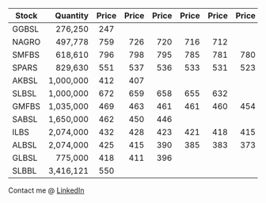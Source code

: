| Stock         | Quantity | Price  | Price | Price | Price | Price | Price | Price | Price | Price |
| ------------- | --------:|:------:| -----:| -----:| -----:| -----:| -----:| -----:| -----:| -----:|
| GGBSL         | 276,250  | 247    | 
| NAGRO         | 497,778  | 759    |  726  | 720   | 716   | 712   |
| SMFBS         | 618,610  | 796    |  798  | 795   | 785   |  781  | 780 | 777 |  775 | 760 |
| SPARS         | 829,630  | 551    |  537  | 536   | 533   | 531   | 523 | 519 |
| AKBSL         | 1,000,000| 412    |  407  | 
| SLBSL         | 1,000,000| 672    |  659  | 658   |  655  | 632   |
| GMFBS         | 1,035,000| 469    |  463  | 461   | 461   | 460   | 454 | 452 |
| SABSL         | 1,650,000| 462    |  450  | 446   |
| ILBS          | 2,074,000| 432    |  428  | 423   | 421   |  418  | 415 |
| ALBSL         | 2,074,000| 425    |  415  | 390   |  385  |  383  | 373 |
| GLBSL         |   775,000| 418    |  411  | 396   |
| SLBBL         | 3,416,121| 550    | 

Contact me @ [LinkedIn](https://www.linkedin.com/in/suman-shresth)
